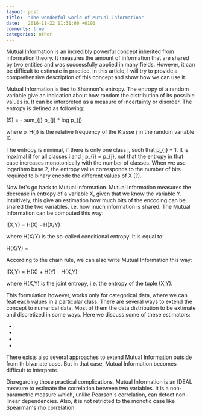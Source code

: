 ```yaml
---
layout: post
title:  "The wonderful world of Mutual Information"
date:   2016-11-22 11:31:00 +0100
comments: true
categories: other
---
```


Mutual Information is an incredibly powerful concept inherited from information theory. It measures the amount of information that are shared by two entities and was successfully applied in many fields. However, it can be difficult to estimate in practice. In this article, I will try to provide a comprehensive description of this concept and show how we can use it.  

Mutual Information is tied to Shannon's entropy. The entropy of a random variable give an indication about how random the distribution of its possible values is. It can be interpreted as a measure of incertainty or disorder. The entropy is defined as following: 

(S) = - sum_{j} p_{j} * log p_{j}

where p_H{j} is the relative frequency of the Klasse j in the random variable X. 

The entropy is minimal, if there is only one class j, such that p_{j} = 1. It is maximal if for all classes i and j p_{i} = p_{j}, not that the entropy in that case increases monotonically with the number of classes. When we use logarihtm base 2, the entropy value corresponds to the number of bits required to binary encode the different values of X (?).

Now let's go back to Mutual Information. Mutual Information measures the decrease in entropy of a variable X, given that we know the variable Y. Intuitively, this give an estimation how much bits of the encoding can be shared the two variables, i.e. how much information is shared. The Mutual Information can be computed this way:

I(X,Y) = H(X) - H(X/Y) 

where H(X/Y) is the so-called conditional entropy. It is equal to:

H(X/Y) = 

According to the chain rule, we can also write Mutual Information this way:

I(X,Y) = H(X) + H(Y) - H(X,Y)

where H(X,Y) is the joint entropy, i.e. the entropy of the tuple (X,Y). 

This formulation however, works only for categorical data, where we can feat each values in a particular class. There are several ways to extend the concept to numerical data. Most of them the data distribution to be extimate and discretized in some ways. Here we discuss some of these estimators: 

-
-
-
-

There exists also several approaches to extend Mutual Information outside from th bivariate case. But in that case, Mutual Information becomes difficult to interprete. 

Disregarding those practical complications, Mutual Information is an IDEAL measure to estimate the correlation between two variables. It is a non-parametric measure which, unlike Pearson's correlation, can detect non-linear dependencies. Also, it is not retricted to the monotic case like Spearman's rho correlation. 
